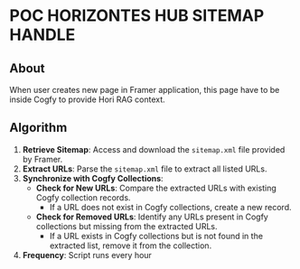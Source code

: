 # POC HORIZONTES HUB SITEMAP HANDLE

## About
When user creates new page in Framer application, this page have to be inside Cogfy to provide Hori RAG context.

## Algorithm
1. **Retrieve Sitemap**: Access and download the `sitemap.xml` file provided by Framer.
2. **Extract URLs**: Parse the `sitemap.xml` file to extract all listed URLs.
3. **Synchronize with Cogfy Collections**:
   - **Check for New URLs**: Compare the extracted URLs with existing Cogfy collection records.
     - If a URL does not exist in Cogfy collections, create a new record.
   - **Check for Removed URLs**: Identify any URLs present in Cogfy collections but missing from the extracted URLs.
     - If a URL exists in Cogfy collections but is not found in the extracted list, remove it from the collection.
4. **Frequency**: Script runs every hour
